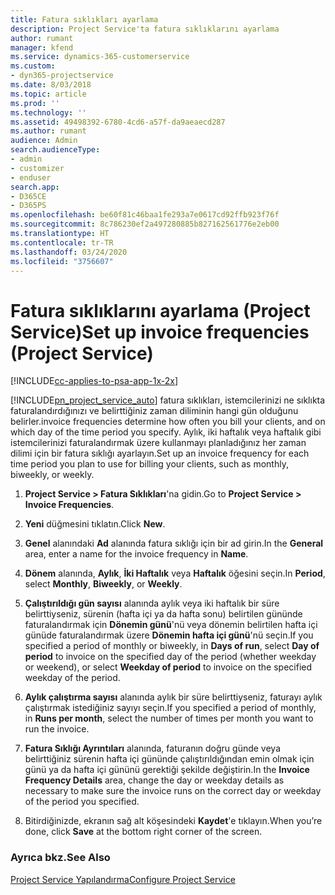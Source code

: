 ```yaml
---
title: Fatura sıklıkları ayarlama
description: Project Service'ta fatura sıklıklarını ayarlama
author: rumant
manager: kfend
ms.service: dynamics-365-customerservice
ms.custom:
- dyn365-projectservice
ms.date: 8/03/2018
ms.topic: article
ms.prod: ''
ms.technology: ''
ms.assetid: 49498392-6780-4cd6-a57f-da9aeaecd287
ms.author: rumant
audience: Admin
search.audienceType:
- admin
- customizer
- enduser
search.app:
- D365CE
- D365PS
ms.openlocfilehash: be60f81c46baa1fe293a7e0617cd92ffb923f76f
ms.sourcegitcommit: 8c786230ef2a497280885b827162561776e2eb00
ms.translationtype: HT
ms.contentlocale: tr-TR
ms.lasthandoff: 03/24/2020
ms.locfileid: "3756607"
---
```

# <a name="set-up-invoice-frequencies-project-service"></a><span data-ttu-id="b77d1-103">Fatura sıklıklarını ayarlama (Project Service)</span><span class="sxs-lookup"><span data-stu-id="b77d1-103">Set up invoice frequencies (Project Service)</span></span>

[!INCLUDE[cc-applies-to-psa-app-1x-2x](../includes/cc-applies-to-psa-app-1x-2x.md)]

[!INCLUDE[pn_project_service_auto](../includes/pn-project-service-auto.md)] <span data-ttu-id="b77d1-104">fatura sıklıkları, istemcilerinizi ne sıklıkta faturalandırdığınızı ve belirttiğiniz zaman diliminin hangi gün olduğunu belirler.</span><span class="sxs-lookup"><span data-stu-id="b77d1-104">invoice frequencies determine how often you bill your clients, and on which day of the time period you specify.</span></span> <span data-ttu-id="b77d1-105">Aylık, iki haftalık veya haftalık gibi istemcilerinizi faturalandırmak üzere kullanmayı planladığınız her zaman dilimi için bir fatura sıklığı ayarlayın.</span><span class="sxs-lookup"><span data-stu-id="b77d1-105">Set up an invoice frequency for each time period you plan to use for billing your clients, such as monthly, biweekly, or weekly.</span></span>  
  
1.  <span data-ttu-id="b77d1-106">**Project Service > Fatura Sıklıkları**'na gidin.</span><span class="sxs-lookup"><span data-stu-id="b77d1-106">Go to **Project Service > Invoice Frequencies**.</span></span>  
  
2.  <span data-ttu-id="b77d1-107">**Yeni** düğmesini tıklatın.</span><span class="sxs-lookup"><span data-stu-id="b77d1-107">Click **New**.</span></span>  
  
3.  <span data-ttu-id="b77d1-108">**Genel** alanındaki **Ad** alanında fatura sıklığı için bir ad girin.</span><span class="sxs-lookup"><span data-stu-id="b77d1-108">In the **General** area, enter a name for the invoice frequency in **Name**.</span></span>  
  
4.  <span data-ttu-id="b77d1-109">**Dönem** alanında, **Aylık**, **İki Haftalık** veya **Haftalık** öğesini seçin.</span><span class="sxs-lookup"><span data-stu-id="b77d1-109">In **Period**, select **Monthly**, **Biweekly**, or **Weekly**.</span></span>  
  
5.  <span data-ttu-id="b77d1-110">**Çalıştırıldığı gün sayısı** alanında aylık veya iki haftalık bir süre belirttiyseniz, sürenin (hafta içi ya da hafta sonu) belirtilen gününde faturalandırmak için **Dönemin günü**'nü veya dönemin belirtilen hafta içi günüde faturalandırmak üzere **Dönemin hafta içi günü**'nü seçin.</span><span class="sxs-lookup"><span data-stu-id="b77d1-110">If you specified a period of monthly or biweekly, in **Days of run**, select **Day of period** to invoice on the specified day of the period (whether weekday or weekend), or select **Weekday of period** to invoice on the specified weekday of the period.</span></span>  
  
6.  <span data-ttu-id="b77d1-111">**Aylık çalıştırma sayısı** alanında aylık bir süre belirttiyseniz, faturayı aylık çalıştırmak istediğiniz sayıyı seçin.</span><span class="sxs-lookup"><span data-stu-id="b77d1-111">If you specified a period of monthly, in **Runs per month**, select the number of times per month you want to run the invoice.</span></span>  
  
7.  <span data-ttu-id="b77d1-112">**Fatura Sıklığı Ayrıntıları** alanında, faturanın doğru günde veya belirttiğiniz sürenin hafta içi gününde çalıştırıldığından emin olmak için günü ya da hafta içi gününü gerektiği şekilde değiştirin.</span><span class="sxs-lookup"><span data-stu-id="b77d1-112">In the **Invoice Frequency Details** area, change the day or weekday details as necessary to make sure the invoice runs on the correct day or weekday of the period you specified.</span></span>  
  
8.  <span data-ttu-id="b77d1-113">Bitirdiğinizde, ekranın sağ alt köşesindeki **Kaydet**'e tıklayın.</span><span class="sxs-lookup"><span data-stu-id="b77d1-113">When you’re done, click **Save** at the bottom right corner of the screen.</span></span>  
  
### <a name="see-also"></a><span data-ttu-id="b77d1-114">Ayrıca bkz.</span><span class="sxs-lookup"><span data-stu-id="b77d1-114">See Also</span></span>  
 [<span data-ttu-id="b77d1-115">Project Service Yapılandırma</span><span class="sxs-lookup"><span data-stu-id="b77d1-115">Configure Project Service</span></span>](../project-service/configure.md)
